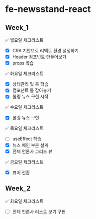 # fe-newsstand-react

## Week_1

✅ 월요일 체크리스트

- [x] CRA 기반으로 리액트 환경 설정하기
- [x] Header 컴포넌트 만들어보기
- [x] props 학습

✅ 화요일 체크리스트

- [x] 상태관리 및 훅 학습
- [x] 컴포넌트 틀 잡아놓기
- [x] 롤링 뉴스 구현 시작

✅ 수요일 체크리스트

- [x] 롤링 뉴스 구현

✅ 목요일 체크리스트

- [ ] useEffect 학습
- [x] 뉴스 메인 부분 설계
- [x] 전체 언론사 그리드 뷰

✅ 금요일 체크리스트

- [x] 뷰어 전환

## Week_2

✅ 화요일 체크리스트

- [ ] 전체 언론사 리스트 보기 구현
